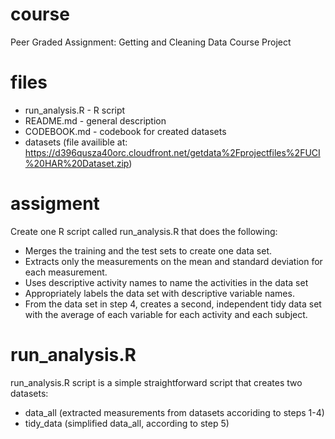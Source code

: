 # course
Peer Graded Assignment: Getting and Cleaning Data Course Project

# files
* run_analysis.R - R script
* README.md - general description
* CODEBOOK.md - codebook for created datasets
* datasets (file availible at: https://d396qusza40orc.cloudfront.net/getdata%2Fprojectfiles%2FUCI%20HAR%20Dataset.zip)

# assigment
Create one R script called run_analysis.R that does the following:
* Merges the training and the test sets to create one data set.
* Extracts only the measurements on the mean and standard deviation for each measurement.
* Uses descriptive activity names to name the activities in the data set
* Appropriately labels the data set with descriptive variable names.
* From the data set in step 4, creates a second, independent tidy data set with the average of each variable for each activity and each subject.
 
# run_analysis.R
run_analysis.R script is a simple straightforward script that creates two datasets:
* data_all (extracted measurements from datasets accoriding to steps 1-4)
* tidy_data (simplified data_all, according to step 5)
